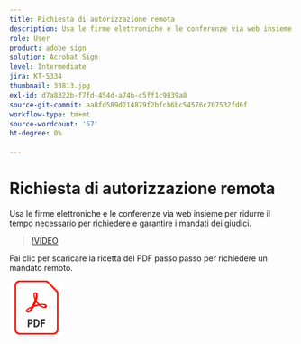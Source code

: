 ```yaml
---
title: Richiesta di autorizzazione remota
description: Usa le firme elettroniche e le conferenze via web insieme per ridurre il tempo necessario per richiedere e garantire i mandati dei giudici
role: User
product: adobe sign
solution: Acrobat Sign
level: Intermediate
jira: KT-5334
thumbnail: 33813.jpg
exl-id: d7a8322b-f7fd-454d-a74b-c5ff1c9839a8
source-git-commit: aa8fd589d214879f2bfcb6bc54576c707532fd6f
workflow-type: tm+mt
source-wordcount: '57'
ht-degree: 0%

---
```


# Richiesta di autorizzazione remota

Usa le firme elettroniche e le conferenze via web insieme per ridurre il tempo necessario per richiedere e garantire i mandati dei giudici.

>[!VIDEO](https://video.tv.adobe.com/v/33813?quality=12&learn=on&hidetitle=true)

Fai clic per scaricare la ricetta del PDF passo passo per richiedere un mandato remoto.

[![Scarica la PDF Recipe](../assets/acrobat_PDF_96.png)](../assets/UseCaseRecipe-EN-Remote-Warrant-Request.pdf)
